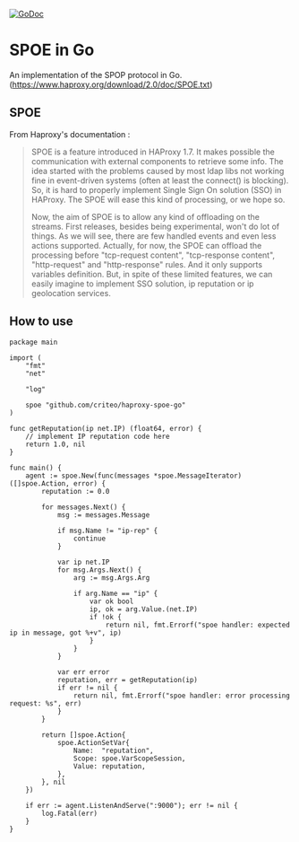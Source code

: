 [![GoDoc](https://godoc.org/github.com/criteo/haproxy-spoe-go?status.svg)](https://godoc.org/github.com/criteo/haproxy-spoe-go)

# SPOE in Go

An implementation of the SPOP protocol in Go. (https://www.haproxy.org/download/2.0/doc/SPOE.txt)

## SPOE

From Haproxy's documentation :

> SPOE is a feature introduced in HAProxy 1.7. It makes possible the
> communication with external components to retrieve some info. The idea started
> with the problems caused by most ldap libs not working fine in event-driven
> systems (often at least the connect() is blocking). So, it is hard to properly
> implement Single Sign On solution (SSO) in HAProxy. The SPOE will ease this
> kind of processing, or we hope so.
>
> Now, the aim of SPOE is to allow any kind of offloading on the streams. First
> releases, besides being experimental, won't do lot of things. As we will see,
> there are few handled events and even less actions supported. Actually, for
> now, the SPOE can offload the processing before "tcp-request content",
> "tcp-response content", "http-request" and "http-response" rules. And it only
> supports variables definition. But, in spite of these limited features, we can
> easily imagine to implement SSO solution, ip reputation or ip geolocation
> services.

## How to use

```golang
package main

import (
	"fmt"
	"net"

	"log"

	spoe "github.com/criteo/haproxy-spoe-go"
)

func getReputation(ip net.IP) (float64, error) {
	// implement IP reputation code here
	return 1.0, nil
}

func main() {
	agent := spoe.New(func(messages *spoe.MessageIterator) ([]spoe.Action, error) {
		reputation := 0.0

		for messages.Next() {
			msg := messages.Message

			if msg.Name != "ip-rep" {
				continue
			}

			var ip net.IP
			for msg.Args.Next() {
				arg := msg.Args.Arg

				if arg.Name == "ip" {
					var ok bool
					ip, ok = arg.Value.(net.IP)
					if !ok {
						return nil, fmt.Errorf("spoe handler: expected ip in message, got %+v", ip)
					}
				}
			}

			var err error
			reputation, err = getReputation(ip)
			if err != nil {
				return nil, fmt.Errorf("spoe handler: error processing request: %s", err)
			}
		}

		return []spoe.Action{
			spoe.ActionSetVar{
				Name:  "reputation",
				Scope: spoe.VarScopeSession,
				Value: reputation,
			},
		}, nil
	})

	if err := agent.ListenAndServe(":9000"); err != nil {
		log.Fatal(err)
	}
}


```
